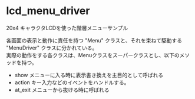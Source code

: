 # lcd_menu_driver

20x4 キャラクタLCDを使った階層メニューサンプル

 各画面の表示と動作に責任を持つ "Menu" クラスと、それを束ねて駆動する "MenuDriver" クラスに分かれている。  
 実際の動作をする各クラスは、Menuクラスをスーパークラスとし、以下のメソッドを持つ。  
  * show         メニューに入る時に表示書き換えを主目的として呼ばれる
  * action       キー入力などのイベントをハンドルする。
  * at_exit      メニューから抜ける時に呼ばれる
